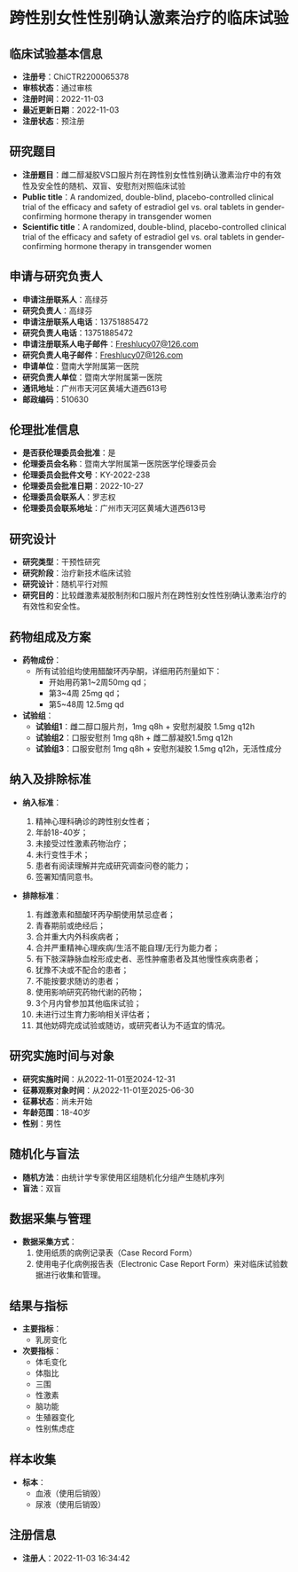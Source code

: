 # 跨性别女性性别确认激素治疗的临床试验

## 临床试验基本信息

- **注册号**：ChiCTR2200065378 
- **审核状态**：通过审核 
- **注册时间**：2022-11-03 
- **最近更新日期**：2022-11-03 
- **注册状态**：预注册 

## 研究题目

- **注册题目**：雌二醇凝胶VS口服片剂在跨性别女性性别确认激素治疗中的有效性及安全性的随机、双盲、安慰剂对照临床试验
- **Public title**：A randomized, double-blind, placebo-controlled clinical trial of the efficacy and safety of estradiol gel vs. oral tablets in gender-confirming hormone therapy in transgender women
- **Scientific title**：A randomized, double-blind, placebo-controlled clinical trial of the efficacy and safety of estradiol gel vs. oral tablets in gender-confirming hormone therapy in transgender women

## 申请与研究负责人

- **申请注册联系人**：高绿芬
- **研究负责人**：高绿芬
- **申请注册联系人电话**：13751885472
- **研究负责人电话**：13751885472
- **申请注册联系人电子邮件**：Freshlucy07@126.com
- **研究负责人电子邮件**：Freshlucy07@126.com
- **申请单位**：暨南大学附属第一医院
- **研究负责人单位**：暨南大学附属第一医院
- **通讯地址**：广州市天河区黄埔大道西613号
- **邮政编码**：510630

## 伦理批准信息

- **是否获伦理委员会批准**：是
- **伦理委员会名称**：暨南大学附属第一医院医学伦理委员会
- **伦理委员会批件文号**：KY-2022-238
- **伦理委员会批准日期**：2022-10-27
- **伦理委员会联系人**：罗志权
- **伦理委员会联系地址**：广州市天河区黄埔大道西613号

## 研究设计

- **研究类型**：干预性研究
- **研究阶段**：治疗新技术临床试验 
- **研究设计**：随机平行对照 
- **研究目的**：比较雌激素凝胶制剂和口服片剂在跨性别女性性别确认激素治疗的有效性和安全性。

## 药物组成及方案

- **药物成份**：
    - 所有试验组均使用醋酸环丙孕酮，详细用药剂量如下：
        - 开始用药第1~2周50mg qd； 
        - 第3~4周 25mg qd； 
        - 第5~48周 12.5mg qd
- **试验组**：
    - **试验组1**：雌二醇口服片剂，1mg q8h + 安慰剂凝胶 1.5mg q12h 
    - **试验组2**：口服安慰剂 1mg q8h + 雌二醇凝胶1.5mg q12h 
    - **试验组3**：口服安慰剂 1mg q8h + 安慰剂凝胶 1.5mg q12h，无活性成分  

## 纳入及排除标准

- **纳入标准**：
    1. 精神心理科确诊的跨性别女性者；
    2. 年龄18-40岁；
    3. 未接受过性激素药物治疗；
    4. 未行变性手术；
    5. 患者有阅读理解并完成研究调查问卷的能力；
    6. 签署知情同意书。

- **排除标准**：
    1. 有雌激素和醋酸环丙孕酮使用禁忌症者；
    2. 青春期前或绝经后；
    3. 合并重大内外科疾病者；
    4. 合并严重精神心理疾病/生活不能自理/无行为能力者；
    5. 有下肢深静脉血栓形成史者、恶性肿瘤患者及其他慢性疾病患者；
    6. 犹豫不决或不配合的患者；
    7. 不能按要求随访的患者；
    8. 使用影响研究药物代谢的药物；
    9. 3个月内曾参加其他临床试验；
    10. 未进行过生育力影响相关评估者；
    11. 其他妨碍完成试验或随访，或研究者认为不适宜的情况。

## 研究实施时间与对象

- **研究实施时间**：从2022-11-01至2024-12-31
- **征募观察对象时间**：从2022-11-01至2025-06-30
- **征募状态**：尚未开始
- **年龄范围**：18-40岁
- **性别**：男性

## 随机化与盲法

- **随机方法**：由统计学专家使用区组随机化分组产生随机序列
- **盲法**：双盲

## 数据采集与管理

- **数据采集方式**：
    1. 使用纸质的病例记录表（Case Record Form） 
    2. 使用电子化病例报告表（Electronic Case Report Form）来对临床试验数据进行收集和管理。

## 结果与指标

- **主要指标**：
    - 乳房变化
- **次要指标**：
    - 体毛变化
    - 体脂比
    - 三围
    - 性激素
    - 脑功能
    - 生殖器变化
    - 性别焦虑症

## 样本收集

- **标本**：
    - 血液（使用后销毁）
    - 尿液（使用后销毁）

## 注册信息

- **注册人**：2022-11-03 16:34:42